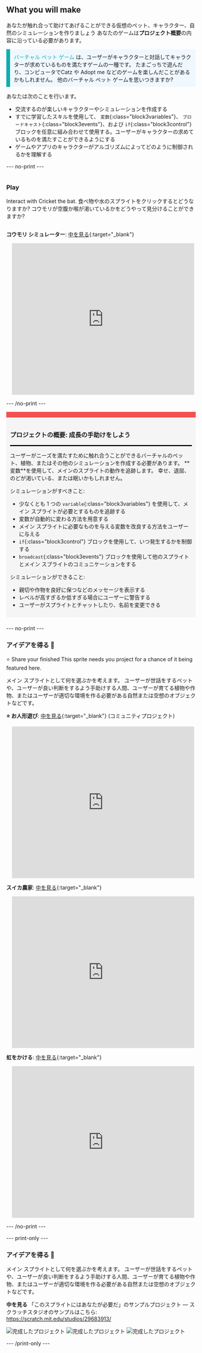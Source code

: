 ## What you will make

あなたが触れ合って助けてあげることができる仮想のペット、キャラクター、自然のシミュレーションを作りましょう あなたのゲームは**プロジェクト概要**の内容に沿っている必要があります。

<p style="border-left: solid; border-width:10px; border-color: #0faeb0; background-color: aliceblue; padding: 10px;">
<span style="color: #0faeb0">バーチャル ペット ゲーム</span> は、ユーザーがキャラクターと対話してキャラクターが求めているものを満たすゲームの一種です。 たまごっちで遊んだり、コンピュータでCatz や Adopt me などのゲームを楽しんだことがあるかもしれません。   他のバーチャル ペット ゲームを思いつきますか?
</p>

あなたは次のことを行います。
+ 交流するのが楽しいキャラクターやシミュレーションを作成する
+ すでに学習したスキルを使用して、 `変数`{:class="block3variables"}、 `ブロードキャスト`{:class="block3events"}、および `if`{:class="block3control"} ブロックを任意に組み合わせて使用する。ユーザーがキャラクターの求めているものを満たすことができるようにする
+ ゲームやアプリのキャラクターがアルゴリズムによってどのように制御されるかを理解する

--- no-print ---

<div style="display: flex; flex-wrap: wrap">
<div style="flex-basis: 200px; flex-grow: 1">

### Play

Interact with Cricket the bat. 食べ物や水のスプライトをクリックするとどうなりますか? コウモリが空腹か喉が渇いているかをどうやって見分けることができますか?

</div>
<div>

**コウモリ シミュレーター**: [中を見る](https://scratch.mit.edu/projects/883430947/editor){:target="_blank"}
<div class="scratch-preview" style="margin-left: 15px;">
  <iframe allowtransparency="true" width="485" height="402" src="https://scratch.mit.edu/projects/embed/530008968/?autostart=false" frameborder="0"></iframe>
</div>

</div>
</div>

--- /no-print ---

<div style="border-top: 15px solid #f3524f; background-color: whitesmoke; margin-bottom: 20px; padding: 10px;">

### プロジェクトの概要: 成長の手助けをしよう
<hr style="border-top: 2px solid black;">
ユーザーがニーズを満たすために触れ合うことができるバーチャルのペット、植物、またはその他のシミュレーションを作成する必要があります。 **変数**を使用して、メインのスプライトの動作を追跡します。 幸せ、退屈、のどが渇いている、または眠いかもしれません。 

シミュレーションがすべきこと:
+ 少なくとも 1 つの `variable`{:class="block3variables"} を使用して、メイン スプライトが必要とするものを追跡する
+ 変数が自動的に変わる方法を用意する
+ メイン スプライトに必要なものを与える変数を改良する方法をユーザーに与える
+ `if`{:class="block3control"} ブロックを使用して、いつ発生するかを制御する
+ `broadcast`{:class="block3events"} ブロックを使用して他のスプライトとメイン スプライトのコミュニケーションをする

シミュレーションができること:
+ 親切や作物を良好に保つなどのメッセージを表示する
+ レベルが高すぎるか低すぎる場合にユーザーに警告する
+ ユーザーがスプライトとチャットしたり、名前を変更できる
</div>

--- no-print ---

### アイデアを得る 💭

⭐ Share your finished This sprite needs you project for a chance of it being featured here.

メイン スプライトとして何を選ぶかを考えます。 ユーザーが世話をするペットや、ユーザーが良い判断をするよう手助けする人間、ユーザーが育てる植物や作物、またはユーザーが適切な環境を作る必要がある自然または空想のオブジェクトなどです。

**⭐ お人形遊び**: [中を見る](https://scratch.mit.edu/projects/799871118/editor){:target="_blank"} (コミュニティプロジェクト)
<div class="scratch-preview" style="margin-left: 15px;">
  <iframe allowtransparency="true" width="485" height="402" src="https://scratch.mit.edu/projects/embed/530034441/?autostart=false" frameborder="0"></iframe>
</div>

**スイカ農家**: [中を見る](https://scratch.mit.edu/projects/883431590/editor){:target="_blank"}
<div class="scratch-preview" style="margin-left: 15px;">
  <iframe allowtransparency="true" width="485" height="402" src="https://scratch.mit.edu/projects/embed/531858794/?autostart=false" frameborder="0"></iframe>
</div>

**虹をかける**: [中を見る](https://scratch.mit.edu/projects/883431361/editor){:target="_blank"}
<div class="scratch-preview" style="margin-left: 15px;">
  <iframe allowtransparency="true" width="485" height="402" src="https://scratch.mit.edu/projects/embed/799871118/?autostart=false" frameborder="0"></iframe>
</div>

--- /no-print ---

--- print-only ---

### アイデアを得る 💭

メイン スプライトとして何を選ぶかを考えます。 ユーザーが世話をするペットや、ユーザーが良い判断をするよう手助けする人間、ユーザーが育てる植物や作物、またはユーザーが適切な環境を作る必要がある自然または空想のオブジェクトなどです。

**中を見る** 「このスプライトにはあなたが必要だ」のサンプルプロジェクト — スクラッチスタジオのサンプルはこちら: https://scratch.mit.edu/studios/29683913/

![完成したプロジェクト](images/bat-project.png) ![完成したプロジェクト](images/watermelon-project.png) ![完成したプロジェクト](images/rainbow-project.png)

--- /print-only ---


